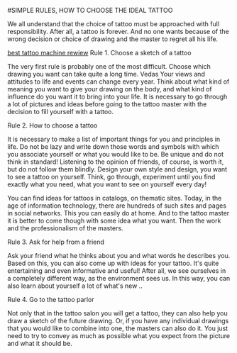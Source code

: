 #SIMPLE RULES, HOW TO CHOOSE THE IDEAL TATTOO 

We all understand that the choice of tattoo must be approached with full responsibility. After all, a tattoo is forever. And no one wants because of the wrong decision or choice of drawing and the master to regret all his life.

<a href="https://www.bestadvisor.com/tattoo-machines">best tattoo machine rewiew</a>
Rule 1. Choose a sketch of a tattoo

The very first rule is probably one of the most difficult. Choose which drawing you want can take quite a long time. Vedas Your views and attitudes to life and events can change every year. Think about what kind of meaning you want to give your drawing on the body, and what kind of influence do you want it to bring into your life. It is necessary to go through a lot of pictures and ideas before going to the tattoo master with the decision to fill yourself with a tattoo.

Rule 2. How to choose a tattoo

It is necessary to make a list of important things for you and principles in life. Do not be lazy and write down those words and symbols with which you associate yourself or what you would like to be. Be unique and do not think in standard! Listening to the opinion of friends, of course, is worth it, but do not follow them blindly. Design your own style and design, you want to see a tattoo on yourself. Think, go through, experiment until you find exactly what you need, what you want to see on yourself every day!

You can find ideas for tattoos in catalogs, on thematic sites. Today, in the age of information technology, there are hundreds of such sites and pages in social networks. This you can easily do at home. And to the tattoo master it is better to come though with some idea what you want. Then the work and the professionalism of the masters.

Rule 3. Ask for help from a friend

Ask your friend what he thinks about you and what words he describes you. Based on this, you can also come up with ideas for your tattoo. It's quite entertaining and even informative and useful! After all, we see ourselves in a completely different way, as the environment sees us. In this way, you can also learn about yourself a lot of what's new ..

Rule 4. Go to the tattoo parlor

Not only that in the tattoo salon you will get a tattoo, they can also help you draw a sketch of the future drawing. Or, if you have any individual drawings that you would like to combine into one, the masters can also do it. You just need to try to convey as much as possible what you expect from the picture and what it should be.
